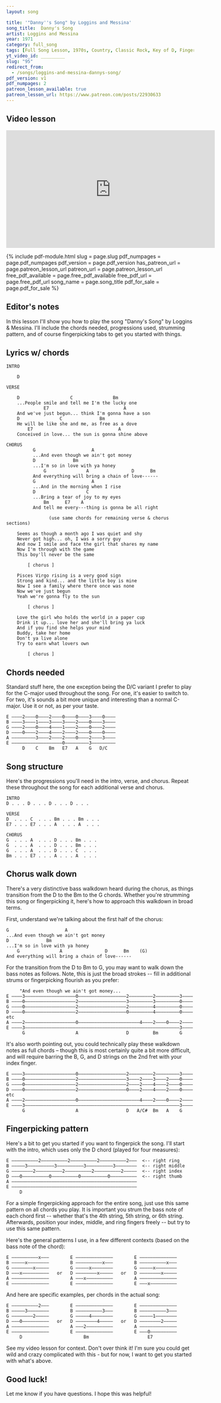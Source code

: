 ```yaml
---
layout: song

title: '"Danny''s Song" by Loggins and Messina'
song_title:  Danny's Song
artist: Loggins and Messina
year: 1971
category: full_song
tags: [Full Song Lesson, 1970s, Country, Classic Rock, Key of D, Fingerstyle]
yt_video_id: _________
slug: "95"
redirect_from:
  - /songs/loggins-and-messina-dannys-song/
pdf_version: v1
pdf_numpages: 2
patreon_lesson_available: true
patreon_lesson_url: https://www.patreon.com/posts/22930633
---
```


## Video lesson

<iframe width="560" height="315" src="https://www.youtube.com/embed/QWKt_jnwM4o?showinfo=0" frameborder="0" allowfullscreen></iframe>

{% include pdf-module.html slug = page.slug pdf_numpages = page.pdf_numpages pdf_version = page.pdf_version has_patreon_url = page.patreon_lesson_url patreon_url = page.patreon_lesson_url free_pdf_available = page.free_pdf_available free_pdf_url = page.free_pdf_url song_name = page.song_title pdf_for_sale = page.pdf_for_sale %}

## Editor's notes

In this lesson I'll show you how to play the song "Danny's Song" by Loggins & Messina. I'll include the chords needed, progressions used, strumming pattern, and of course fingerpicking tabs to get you started with things. 

## Lyrics w/ chords

    INTRO

        D

    VERSE

        D                   C               Bm
        ...People smile and tell me I'm the lucky one
                  E7                            A
        And we've just begun... think I'm gonna have a son
        D               C              Bm              
        He will be like she and me, as free as a dove
            E7                                A
        Conceived in love... the sun is gonna shine above

    CHORUS
              G                     A
              ...And even though we ain't got money
              D              Bm
              ...I'm so in love with ya honey
                  G               A                D      Bm
              And everything will bring a chain of love------
              G                     A
              ...And in the morning when I rise
              D                   C
              ...Bring a tear of joy to my eyes
                  Bm      E7    A
              And tell me every---thing is gonna be all right

                    (use same chords for remaining verse & chorus sections)

        Seems as though a month ago I was quiet and shy
        Never got high... oh, I was a sorry guy
        And now I smile and face the girl that shares my name
        Now I'm through with the game
        This boy'll never be the same

            [ chorus ]

        Pisces Virgo rising is a very good sign
        Strong and kind... and the little boy is mine
        Now I see a family where there once was none
        Now we've just begun
        Yeah we're gonna fly to the sun

            [ chorus ]

        Love the girl who holds the world in a paper cup
        Drink it up... love her and she'll bring ya luck
        And if you find she helps your mind
        Buddy, take her home
        Don't ya live alone
        Try to earn what lovers own

            [ chorus ]


## Chords needed

Standard stuff here, the one exception being the D/C variant I prefer to play for the C-major used throughout the song. For one, it's easier to switch to. For two, it's sounds a bit more unique and interesting than a normal C-major. Use it or not, as per your taste.

    E ––––2––––0––––2––––0––––0––––3––––0––––
    B ––––3––––1––––3––––3––––2––––0––––3––––
    G ––––2––––0––––4––––1––––2––––0––––2––––
    D ––––0––––2––––4––––2––––2––––0––––0––––
    A –––––––––3––––2––––2––––0––––2––––3––––
    E –––––––––––––––––––0–––––––––3–––––––––
          D    C    Bm   E7   A    G   D/C

## Song structure

Here's the progressions you'll need in the intro, verse, and chorus. Repeat these throughout the song for each additional verse and chorus.

    INTRO
    D . . . D . . . D . . . D . . .

    VERSE
    D  . . . C  . . . Bm . . . Bm . . .
    E7 . . . E7 . . . A  . . . A  . . .

    CHORUS
    G  . . . A  . . . D . . . Bm . . .
    G  . . . A  . . . D . . . Bm . . .
    G  . . . A  . . . D . . . C  . . .
    Bm . . . E7 . . . A . . . A  . . .

## Chorus walk down

There's a very distinctive bass walkdown heard during the chorus, as things transition from the D to the Bm to the G chords. Whether you're strumming this song or fingerpicking it, here's how to approach this walkdown in broad terms.

First, understand we're talking about the first half of the chorus:

    G                     A
    ...And even though we ain't got money
    D              Bm
    ...I'm so in love with ya honey
        G               A                D      Bm    (G)
    And everything will bring a chain of love------

For the transition from the D to Bm to G, you may want to walk down the bass notes as follows. Note, this is just the broad strokes -- fill in additional strums or fingerpicking flourish as you prefer:

         "And even though we ain't got money...                     
    E ––––3–––––––––––––––––––0––––––––––––––––––2–––––––––2–––––––––3––––
    B ––––0–––––––––––––––––––2––––––––––––––––––3–––––––––3–––––––––0––––
    G ––––0–––––––––––––––––––2––––––––––––––––––2–––––––––4–––––––––0––––
    D ––––0–––––––––––––––––––2––––––––––––––––––0–––––––––4–––––––––0––––   etc
    A ––––2–––––––––––––––––––0–––––––––––––––––––––––4––––2––––0––––2––––
    E ––––3––––––––––––––––––––––––––––––––––––––––––––––––––––––––––3––––
          G                   A                  D         Bm        G

It's also worth pointing out, you could technically play these walkdown notes as full chords – though this is most certainly quite a bit more difficult, and will require barring the B, G, and D strings on the 2nd fret with your index finger.

    E ––––3–––––––––––––––––––0––––––––––––––––––2–––––––––2–––––––––3––––
    B ––––0–––––––––––––––––––2––––––––––––––––––3––––2––––3––––2––––0––––
    G ––––0–––––––––––––––––––2––––––––––––––––––2––––2––––4––––2––––0––––
    D ––––0–––––––––––––––––––2––––––––––––––––––0––––2––––4––––2––––0––––   etc
    A ––––2–––––––––––––––––––0–––––––––––––––––––––––4––––2––––0––––2––––
    E ––––3––––––––––––––––––––––––––––––––––––––––––––––––––––––––––3––––
          G                   A                  D   A/C#  Bm   A    G

## Fingerpicking pattern

Here's a bit to get you started if you want to fingerpick the song. I'll start with the intro, which uses only the D chord (played for four measures):

    E ––––––––––2––––––––––2––––––––––2––––––––––2–––  <-- right ring
    B –––––3––––––––––3––––––––––3––––––––––3––––––––  <-- right middle
    G ––––––––2––––––––––2––––––––––2––––––––––2–––––  <-- right index
    D –––0––––––––––0––––––––––0––––––––––0––––––––––  <-- right thumb
    A –––––––––––––––––––––––––––––––––––––––––––––––
    E –––––––––––––––––––––––––––––––––––––––––––––––
         D          

For a simple fingerpicking approach for the entire song, just use this same pattern on all chords you play. It is important you strum the bass note of each chord first -- whether that's the 4th string, 5th string, or 6th string. Afterwards, position your index, middle, and ring fingers freely -- but try to use this same pattern.

Here's the general patterns I use, in a few different contexts (based on the bass note of the chord):

    E ––––––––––x–––        E ––––––––––––––        E ––––––––––––––
    B –––––x––––––––        B ––––––––––x–––        B ––––––––––x–––
    G ––––––––x–––––        G –––––x––––––––        G –––––x––––––––
    D –––x––––––––––   or   D ––––––––x–––––   or   D ––––––––x–––––
    A ––––––––––––––        A –––x––––––––––        A ––––––––––––––
    E ––––––––––––––        E ––––––––––––––        E –––x––––––––––

And here are specific examples, per chords in the actual song:

    E ––––––––––2–––        E ––––––––––––––        E ––––––––––––––
    B –––––3––––––––        B ––––––––––3–––        B ––––––––––3–––
    G ––––––––2–––––        G –––––4––––––––        G –––––1––––––––
    D –––0––––––––––   or   D ––––––––4–––––   or   D ––––––––2–––––
    A ––––––––––––––        A –––2––––––––––        A ––––––––––––––
    E ––––––––––––––        E ––––––––––––––        E –––0––––––––––
         D                       Bm                      E7

See my video lesson for context. Don't over think it! I'm sure you could get wild and crazy complicated with this - but for now, I want to get you started with what's above.

## Good luck!

Let me know if you have questions. I hope this was helpful!
